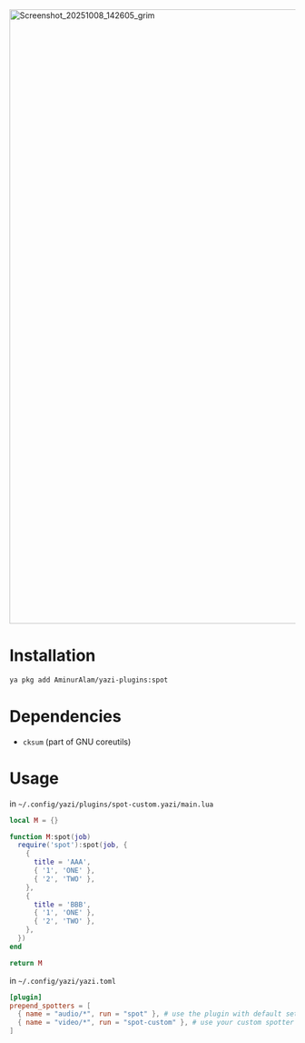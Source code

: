 <img width="1920" height="1080" alt="Screenshot_20251008_142605_grim" src="https://github.com/user-attachments/assets/d21595a6-d2ed-4133-b31a-14cf004c1631" />

# Installation

```sh
ya pkg add AminurAlam/yazi-plugins:spot
```

# Dependencies

- `cksum` (part of GNU coreutils)

# Usage

in `~/.config/yazi/plugins/spot-custom.yazi/main.lua`

```lua
local M = {}

function M:spot(job)
  require('spot'):spot(job, {
    {
      title = 'AAA',
      { '1', 'ONE' },
      { '2', 'TWO' },
    },
    {
      title = 'BBB',
      { '1', 'ONE' },
      { '2', 'TWO' },
    },
  })
end

return M
```

in `~/.config/yazi/yazi.toml`

```toml
[plugin]
prepend_spotters = [
  { name = "audio/*", run = "spot" }, # use the plugin with default settings
  { name = "video/*", run = "spot-custom" }, # use your custom spotter
]
```
